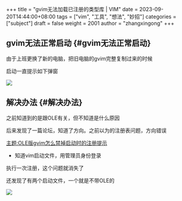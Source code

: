 +++
title = "gvim无法加载已注册的类型库 | VIM"
date = 2023-09-20T14:44:00+08:00
tags = ["vim", "工具", "想法", "妙招"]
categories = ["subject"]
draft = false
weight = 2001
author = "zhangxingong"
+++

## gvim无法正常启动 {#gvim无法正常启动}

由于上班更换了新的电脑，把旧电脑的gvim完整复制过来的时候

启动一直提示如下弹窗

![](/img/14-36-01_3_20230920141759.png)


## 解决办法 {#解决办法}

之前知道到的是跟OLE有关，但不知道是什么原因

后来发现了一篇论坛，知道了方向。之前以为的注册表问题，方向错误

[主题:OLE版gvim怎么禁掉启动时的注册提示](https://m.mysmth.net/article/VIM/75940?au=anhnmncb)

<!--list-separator-->

-  知道vim启动文件，用管理员身份登录

执行一次注册，这个问题就消失了

还发现了有两个启动文件，一个就是不带OLE的

![](/img/14-43-18_3_screenshot.png)
